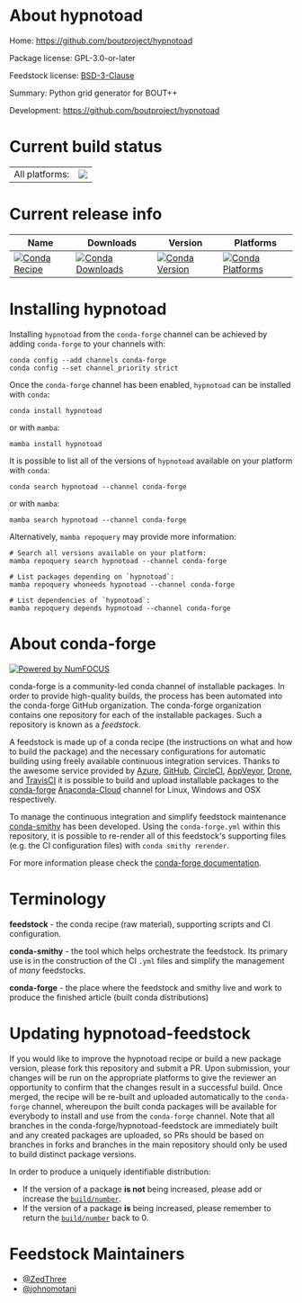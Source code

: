 About hypnotoad
===============

Home: https://github.com/boutproject/hypnotoad

Package license: GPL-3.0-or-later

Feedstock license: [BSD-3-Clause](https://github.com/conda-forge/hypnotoad-feedstock/blob/main/LICENSE.txt)

Summary: Python grid generator for BOUT++

Development: https://github.com/boutproject/hypnotoad

Current build status
====================


<table><tr><td>All platforms:</td>
    <td>
      <a href="https://dev.azure.com/conda-forge/feedstock-builds/_build/latest?definitionId=10126&branchName=main">
        <img src="https://dev.azure.com/conda-forge/feedstock-builds/_apis/build/status/hypnotoad-feedstock?branchName=main">
      </a>
    </td>
  </tr>
</table>

Current release info
====================

| Name | Downloads | Version | Platforms |
| --- | --- | --- | --- |
| [![Conda Recipe](https://img.shields.io/badge/recipe-hypnotoad-green.svg)](https://anaconda.org/conda-forge/hypnotoad) | [![Conda Downloads](https://img.shields.io/conda/dn/conda-forge/hypnotoad.svg)](https://anaconda.org/conda-forge/hypnotoad) | [![Conda Version](https://img.shields.io/conda/vn/conda-forge/hypnotoad.svg)](https://anaconda.org/conda-forge/hypnotoad) | [![Conda Platforms](https://img.shields.io/conda/pn/conda-forge/hypnotoad.svg)](https://anaconda.org/conda-forge/hypnotoad) |

Installing hypnotoad
====================

Installing `hypnotoad` from the `conda-forge` channel can be achieved by adding `conda-forge` to your channels with:

```
conda config --add channels conda-forge
conda config --set channel_priority strict
```

Once the `conda-forge` channel has been enabled, `hypnotoad` can be installed with `conda`:

```
conda install hypnotoad
```

or with `mamba`:

```
mamba install hypnotoad
```

It is possible to list all of the versions of `hypnotoad` available on your platform with `conda`:

```
conda search hypnotoad --channel conda-forge
```

or with `mamba`:

```
mamba search hypnotoad --channel conda-forge
```

Alternatively, `mamba repoquery` may provide more information:

```
# Search all versions available on your platform:
mamba repoquery search hypnotoad --channel conda-forge

# List packages depending on `hypnotoad`:
mamba repoquery whoneeds hypnotoad --channel conda-forge

# List dependencies of `hypnotoad`:
mamba repoquery depends hypnotoad --channel conda-forge
```


About conda-forge
=================

[![Powered by
NumFOCUS](https://img.shields.io/badge/powered%20by-NumFOCUS-orange.svg?style=flat&colorA=E1523D&colorB=007D8A)](https://numfocus.org)

conda-forge is a community-led conda channel of installable packages.
In order to provide high-quality builds, the process has been automated into the
conda-forge GitHub organization. The conda-forge organization contains one repository
for each of the installable packages. Such a repository is known as a *feedstock*.

A feedstock is made up of a conda recipe (the instructions on what and how to build
the package) and the necessary configurations for automatic building using freely
available continuous integration services. Thanks to the awesome service provided by
[Azure](https://azure.microsoft.com/en-us/services/devops/), [GitHub](https://github.com/),
[CircleCI](https://circleci.com/), [AppVeyor](https://www.appveyor.com/),
[Drone](https://cloud.drone.io/welcome), and [TravisCI](https://travis-ci.com/)
it is possible to build and upload installable packages to the
[conda-forge](https://anaconda.org/conda-forge) [Anaconda-Cloud](https://anaconda.org/)
channel for Linux, Windows and OSX respectively.

To manage the continuous integration and simplify feedstock maintenance
[conda-smithy](https://github.com/conda-forge/conda-smithy) has been developed.
Using the ``conda-forge.yml`` within this repository, it is possible to re-render all of
this feedstock's supporting files (e.g. the CI configuration files) with ``conda smithy rerender``.

For more information please check the [conda-forge documentation](https://conda-forge.org/docs/).

Terminology
===========

**feedstock** - the conda recipe (raw material), supporting scripts and CI configuration.

**conda-smithy** - the tool which helps orchestrate the feedstock.
                   Its primary use is in the construction of the CI ``.yml`` files
                   and simplify the management of *many* feedstocks.

**conda-forge** - the place where the feedstock and smithy live and work to
                  produce the finished article (built conda distributions)


Updating hypnotoad-feedstock
============================

If you would like to improve the hypnotoad recipe or build a new
package version, please fork this repository and submit a PR. Upon submission,
your changes will be run on the appropriate platforms to give the reviewer an
opportunity to confirm that the changes result in a successful build. Once
merged, the recipe will be re-built and uploaded automatically to the
`conda-forge` channel, whereupon the built conda packages will be available for
everybody to install and use from the `conda-forge` channel.
Note that all branches in the conda-forge/hypnotoad-feedstock are
immediately built and any created packages are uploaded, so PRs should be based
on branches in forks and branches in the main repository should only be used to
build distinct package versions.

In order to produce a uniquely identifiable distribution:
 * If the version of a package **is not** being increased, please add or increase
   the [``build/number``](https://docs.conda.io/projects/conda-build/en/latest/resources/define-metadata.html#build-number-and-string).
 * If the version of a package **is** being increased, please remember to return
   the [``build/number``](https://docs.conda.io/projects/conda-build/en/latest/resources/define-metadata.html#build-number-and-string)
   back to 0.

Feedstock Maintainers
=====================

* [@ZedThree](https://github.com/ZedThree/)
* [@johnomotani](https://github.com/johnomotani/)

